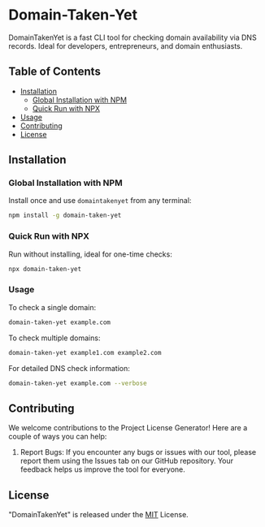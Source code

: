 # Domain-Taken-Yet

DomainTakenYet is a fast CLI tool for checking domain availability via DNS records. Ideal for developers, entrepreneurs, and domain enthusiasts.

## Table of Contents

- [Installation](#installation)
  - [Global Installation with NPM](#global-installation-with-npm)
  - [Quick Run with NPX](#quick-run-with-npx)
- [Usage](#usage)
- [Contributing](#contributing)
- [License](#license)

## Installation

### Global Installation with NPM

Install once and use `domaintakenyet` from any terminal:

```bash
npm install -g domain-taken-yet
```

### Quick Run with NPX

Run without installing, ideal for one-time checks:

```bash
npx domain-taken-yet
```

### Usage

To check a single domain:

```bash
domain-taken-yet example.com
```

To check multiple domains:

```bash
domain-taken-yet example1.com example2.com
```

For detailed DNS check information:

```bash
domain-taken-yet example.com --verbose
```

## Contributing

We welcome contributions to the Project License Generator! Here are a couple of ways you can help:

1. Report Bugs: If you encounter any bugs or issues with our tool, please report them using the Issues tab on our GitHub
   repository. Your feedback helps us improve the tool for everyone.

## License

"DomainTakenYet" is released under the [MIT](LICENSE) License.
